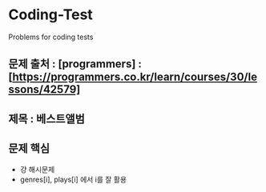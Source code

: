 # Coding-Test
Problems for coding tests

## 문제 출처 : [programmers] : [https://programmers.co.kr/learn/courses/30/lessons/42579]
             
## 제목 :   베스트앨범

## 문제 핵심
  + 걍 해시문제
  + genres[i], plays[i] 에서 i를 잘 활용
